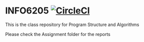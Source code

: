 # INFO6205 [![CircleCI](https://circleci.com/gh/rchillyard/INFO6205_Solutions.svg?style=svg&circle-token=e04e620a015b2df70efde4d506ee6ac96531377c)](https://circleci.com/gh/rchillyard/INFO6205_Solutions)
This is the class repository for Program Structure and Algorithms

Please check the Assignment folder for the reports 
